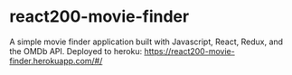 # react200-movie-finder

A simple movie finder application built with Javascript, React, Redux, and the OMDb API. 
Deployed to heroku: https://react200-movie-finder.herokuapp.com/#/
